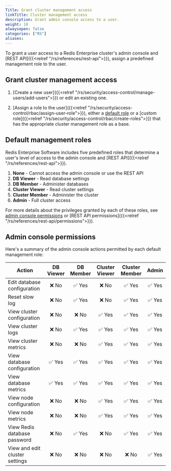 ```yaml
---
Title: Grant cluster management access
linkTitle: Cluster management access
description: Grant admin console access to a user.
weight: 10
alwaysopen: false
categories: ["RS"]
aliases: 
---
```


To grant a user access to a Redis Enterprise cluster's admin console and [REST API]({{<relref "/rs/references/rest-api">}}), assign a predefined management role to the user.

## Grant cluster management access

1. [Create a new user]({{<relref "/rs/security/access-control/manage-users/add-users">}}) or edit an existing one.

2. [Assign a role to the user]({{<relref "/rs/security/access-control/rbac/assign-user-role">}}), either a [default role](#default-management-roles) or a [custom role]({{<relref "/rs/security/access-control/rbac/create-roles">}}) that has the appropriate cluster management role as a base.

## Default management roles

Redis Enterprise Software includes five predefined roles that determine a user's level of access to the admin console and [REST API]({{<relref "/rs/references/rest-api">}}).

1. **None** - Cannot access the admin console or use the REST API
1. **DB Viewer** - Read database settings
1. **DB Member** - Administer databases
1. **Cluster Viewer** - Read cluster settings
1. **Cluster Member** - Administer the cluster
1. **Admin** - Full cluster access

For more details about the privileges granted by each of these roles, see [admin console permissions](#admin-console-permissions) or [REST API permissions]({{<relref "/rs/references/rest-api/permissions">}}).

## Admin console permissions

Here's a summary of the admin console actions permitted by each default management role:

| Action | DB Viewer | DB Member | Cluster Viewer | Cluster Member | Admin |
|--------|:---------:|:---------:|:--------------:|:-----------:|:------:|
| Edit database configuration | <span title="Not allowed">&#x274c; No</span> | <span title="Allowed">&#x2705; Yes</span> | <span title="Not allowed">&#x274c; No</span> | <span title="Allowed">&#x2705; Yes</span> | <span title="Allowed">&#x2705; Yes</span> |
| Reset slow log | <span title="Not allowed">&#x274c; No</span> | <span title="Allowed">&#x2705; Yes</span> | <span title="Not allowed">&#x274c; No</span> | <span title="Allowed">&#x2705; Yes</span> | <span title="Allowed">&#x2705; Yes</span> |
| View cluster configuration | <span title="Not allowed">&#x274c; No</span> | <span title="Not allowed">&#x274c; No</span> | <span title="Allowed">&#x2705; Yes</span> | <span title="Allowed">&#x2705; Yes</span> | <span title="Allowed">&#x2705; Yes</span> |
| View cluster logs | <span title="Not allowed">&#x274c; No</span> | <span title="Allowed">&#x2705; Yes</span> | <span title="Allowed">&#x2705; Yes</span> | <span title="Allowed">&#x2705; Yes</span> | <span title="Allowed">&#x2705; Yes</span><br /> |
| View cluster metrics | <span title="Not allowed">&#x274c; No</span> | <span title="Not allowed">&#x274c; No</span> | <span title="Allowed">&#x2705; Yes</span> | <span title="Allowed">&#x2705; Yes</span> | <span title="Allowed">&#x2705; Yes</span> |
| View database configuration | <span title="Allowed">&#x2705; Yes</span> | <span title="Allowed">&#x2705; Yes</span> | <span title="Allowed">&#x2705; Yes</span> | <span title="Allowed">&#x2705; Yes</span> | <span title="Allowed">&#x2705; Yes</span> |
| View database metrics | <span title="Allowed">&#x2705; Yes</span> | <span title="Allowed">&#x2705; Yes</span> | <span title="Allowed">&#x2705; Yes</span> | <span title="Allowed">&#x2705; Yes</span> | <span title="Allowed">&#x2705; Yes</span> |
| View node configuration | <span title="Not allowed">&#x274c; No</span> | <span title="Not allowed">&#x274c; No</span> | <span title="Allowed">&#x2705; Yes</span> | <span title="Allowed">&#x2705; Yes</span> | <span title="Allowed">&#x2705; Yes</span> |
| View node metrics | <span title="Not allowed">&#x274c; No</span> | <span title="Not allowed">&#x274c; No</span> | <span title="Allowed">&#x2705; Yes</span> | <span title="Allowed">&#x2705; Yes</span> | <span title="Allowed">&#x2705; Yes</span> |
| View Redis database password | <span title="Not allowed">&#x274c; No</span> | <span title="Allowed">&#x2705; Yes</span> | <span title="Not allowed">&#x274c; No</span> | <span title="Allowed">&#x2705; Yes</span> | <span title="Allowed">&#x2705; Yes</span> |
| View and edit cluster settings |<span title="Not allowed">&#x274c; No</span> | <span title="Not allowed">&#x274c; No</span> | <span title="Not allowed">&#x274c; No</span> | <span title="Not allowed">&#x274c; No</span> | <span title="Allowed">&#x2705; Yes</span> |
